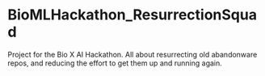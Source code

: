 # BioMLHackathon_ResurrectionSquad
 Project for the Bio X AI Hackathon. All about resurrecting old abandonware repos, and reducing the effort to get them up and running again.
